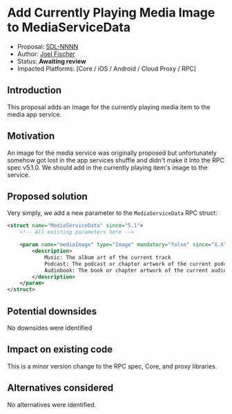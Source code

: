 # Add Currently Playing Media Image to MediaServiceData

* Proposal: [SDL-NNNN](NNNN-media-service-image.md)
* Author: [Joel Fischer](https://github.com/joeljfischer)
* Status: **Awaiting review**
* Impacted Platforms: [Core / iOS / Android / Cloud Proxy / RPC]

## Introduction
This proposal adds an image for the currently playing media item to the media app service.

## Motivation
An image for the media service was originally proposed but unfortunately somehow got lost in the app services shuffle and didn't make it into the RPC spec v5.1.0. We should add in the currently playing item's image to the service.

## Proposed solution
Very simply, we add a new parameter to the `MediaServiceData` RPC struct:

```xml
<struct name="MediaServiceData" since="5.1">
    <!-- All existing parameters here -->

    <param name="mediaImage" type="Image" mandatory="false" since="X.X">
        <description>
            Music: The album art of the current track
            Podcast: The podcast or chapter artwork of the current podcast episode
            Audiobook: The book or chapter artwork of the current audiobook
        </description>
    </param>
</struct>
```

## Potential downsides
No downsides were identified

## Impact on existing code
This is a minor version change to the RPC spec, Core, and proxy libraries.

## Alternatives considered
No alternatives were identified.
